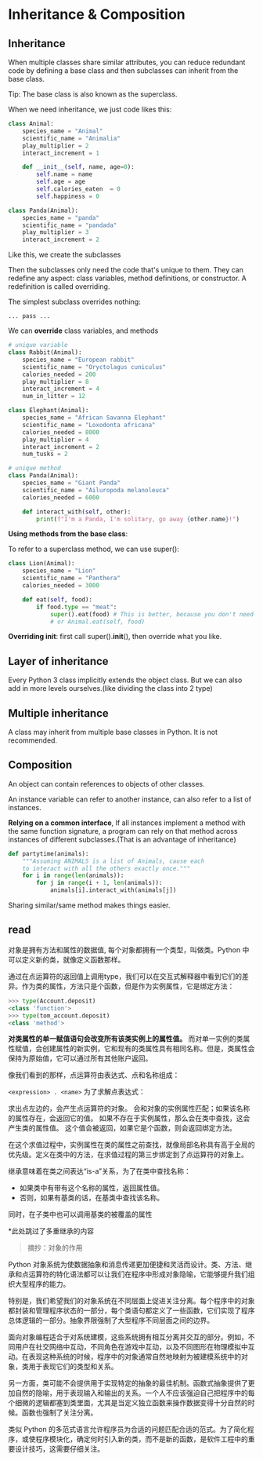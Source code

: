 # Inheritance & Composition

## Inheritance

When multiple classes share similar attributes, you can reduce redundant code by defining a base class and then subclasses can inherit from the base class.

Tip: The base class is also known as the superclass.

When we need inheritance, we just code likes this:

```py
class Animal:
    species_name = "Animal"
    scientific_name = "Animalia"
    play_multiplier = 2
    interact_increment = 1

    def __init__(self, name, age=0):
        self.name = name
        self.age = age
        self.calories_eaten  = 0
        self.happiness = 0

class Panda(Animal):
    species_name = "panda"
    scientific_name = "pandada"
    play_multiplier = 3
    interact_increment = 2
```
Like this, we create the subclasses

Then the subclasses only need the code that's unique to them. They can redefine any aspect: class variables, method definitions, or constructor. A redefinition is called overriding.

The simplest subclass overrides nothing:

`... pass ...`

We can **override** class variables, and methods
```py
# unique variable
class Rabbit(Animal):
    species_name = "European rabbit"
    scientific_name = "Oryctolagus cuniculus"
    calories_needed = 200
    play_multiplier = 8
    interact_increment = 4
    num_in_litter = 12

class Elephant(Animal):
    species_name = "African Savanna Elephant"
    scientific_name = "Loxodonta africana"
    calories_needed = 8000
    play_multiplier = 4
    interact_increment = 2
    num_tusks = 2

# unique method
class Panda(Animal):
    species_name = "Giant Panda"
    scientific_name = "Ailuropoda melanoleuca"
    calories_needed = 6000

    def interact_with(self, other):
        print(f"I'm a Panda, I'm solitary, go away {other.name}!")
```

**Using methods from the base class**:

To refer to a superclass method, we can use super():

```py
class Lion(Animal):
    species_name = "Lion"
    scientific_name = "Panthera"
    calories_needed = 3000

    def eat(self, food):
        if food.type == "meat":
            super().eat(food) # This is better, because you don't need know the super-class's name.
            # or Animal.eat(self, food)
```

**Overriding __init__**: first call super().__init__(), then override what you like.

## Layer of inheritance

Every Python 3 class implicitly extends the object class. But we can also add in more levels ourselves.(like dividing the class into 2 type)

## Multiple inheritance

A class may inherit from multiple base classes in Python. It is not recommended.

## Composition
An object can contain references to objects of other classes.

An instance variable can refer to another instance, can also refer to a list of instances.

**Relying on a common interface**, If all instances implement a method with the same function signature, a program can rely on that method across instances of different subclasses.(That is an advantage of inheritance)

```py
def partytime(animals):
    """Assuming ANIMALS is a list of Animals, cause each
    to interact with all the others exactly once."""
    for i in range(len(animals)):
        for j in range(i + 1, len(animals)):
            animals[i].interact_with(animals[j])
```

Sharing similar/same method makes things easier.

## read

对象是拥有方法和属性的数据值, 每个对象都拥有一个类型，叫做类。Python 中可以定义新的类，就像定义函数那样。

通过在点运算符的返回值上调用type，我们可以在交互式解释器中看到它们的差异。作为类的属性，方法只是个函数，但是作为实例属性，它是绑定方法：

```py
>>> type(Account.deposit)
<class 'function'>
>>> type(tom_account.deposit)
<class 'method'>
```

**对类属性的单一赋值语句会改变所有该类实例上的属性值。** 而对单一实例的类属性赋值，会创建属性的新实例，它和现有的类属性具有相同名称。但是，类属性会保持为原始值，它可以通过所有其他账户返回。

像我们看到的那样，点运算符由表达式、点和名称组成：

`<expression> . <name>`
为了求解点表达式：

求出点左边的<expression>，会产生点运算符的对象。
<name>会和对象的实例属性匹配；如果该名称的属性存在，会返回它的值。
如果<name>不存在于实例属性，那么会在类中查找<name>，这会产生类的属性值。
这个值会被返回，如果它是个函数，则会返回绑定方法。

在这个求值过程中，实例属性在类的属性之前查找，就像局部名称具有高于全局的优先级。定义在类中的方法，在求值过程的第三步绑定到了点运算符的对象上。

继承意味着在类之间表达“is-a”关系，为了在类中查找名称：

* 如果类中有带有这个名称的属性，返回属性值。
* 否则，如果有基类的话，在基类中查找该名称。

同时，在子类中也可以调用基类的被覆盖的属性

*此处跳过了多重继承的内容

> 摘抄：对象的作用

Python 对象系统为使数据抽象和消息传递更加便捷和灵活而设计。类、方法、继承和点运算符的特化语法都可以让我们在程序中形成对象隐喻，它能够提升我们组织大型程序的能力。

特别是，我们希望我们的对象系统在不同层面上促进关注分离。每个程序中的对象都封装和管理程序状态的一部分，每个类语句都定义了一些函数，它们实现了程序总体逻辑的一部分。抽象界限强制了大型程序不同层面之间的边界。

面向对象编程适合于对系统建模，这些系统拥有相互分离并交互的部分。例如，不同用户在社交网络中互动，不同角色在游戏中互动，以及不同图形在物理模拟中互动。在表现这种系统的时候，程序中的对象通常自然地映射为被建模系统中的对象，类用于表现它们的类型和关系。

另一方面，类可能不会提供用于实现特定的抽象的最佳机制。函数式抽象提供了更加自然的隐喻，用于表现输入和输出的关系。一个人不应该强迫自己把程序中的每个细微的逻辑都塞到类里面，尤其是当定义独立函数来操作数据变得十分自然的时候。函数也强制了关注分离。

类似 Python 的多范式语言允许程序员为合适的问题匹配合适的范式。为了简化程序，或使程序模块化，确定何时引入新的类，而不是新的函数，是软件工程中的重要设计技巧，这需要仔细关注。